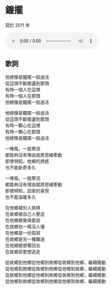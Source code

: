 # 鐘擺

寫於 2011 年

<audio src="swinging.mp3" controls>
Your browser does not support the audio element.
</audio>

## 歌詞

他總像是鐘擺一般過活<br>
從這頭不斷擺盪到那頭<br>
有時一個人在這裡<br>
有時一個人在那頭<br>
他總像是鐘擺一般過活

他總像是鐘擺一般過活<br>
從這頭不斷擺盪到那頭<br>
有時一顆心在這裡<br>
有時一顆心在那頭<br>
他總像是鐘擺一般過活

一陣風，一股寒流<br>
都能夠沒有理由就將思緒牽動<br>
即使明知，他鄉的誘惑<br>
也不能新奇多久

一陣風，一股寒流<br>
都能夠沒有理由就將思緒牽動<br>
即使明知，回家的喜悅<br>
也不能溫暖多久

在他鄉被別人排擠<br>
在故鄉被自己人壓迫<br>
在他鄉總覺得委屈<br>
在故鄉也一樣沒人懂<br>
在他鄉是一份孤寂<br>
在故鄉是另一種難過<br>
在他鄉總想著回去<br>
在故鄉卻更想逃走

從故鄉到他鄉從他鄉到故鄉從故鄉到他鄉，繼續擺動<br>
從他鄉到故鄉從故鄉到他鄉從他鄉到故鄉，繼續擺動<br>
從故鄉到他鄉從他鄉到故鄉從故鄉到他鄉，繼續擺動<br>
從他鄉到故鄉從故鄉到他鄉從他鄉到故鄉，繼續擺動